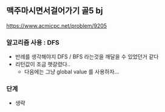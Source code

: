 ## 맥주마시면서걸어가기 골5 bj
https://www.acmicpc.net/problem/9205

### 알고리즘 사용 : DFS
- 반례를 생각해야지 DFS / BFS 라는것을 깨달을 수 있었던거 같다
- 리턴값이 조금 햇갈렸다..
    - 다음에는 그냥 global value 를 사용하자...

### 단계
- 생략